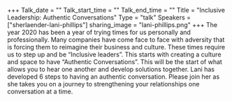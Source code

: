 +++
Talk_date = ""
Talk_start_time = ""
Talk_end_time = ""
Title = "Inclusive Leadership: Authentic Conversations"
Type = "talk"
Speakers = ["sherlaender-lani-phillips"]
sharing_image = "lani-phillips.png"
+++
The year 2020 has been a year of trying times for us personally and professionally. Many companies have come face to face with adversity that is forcing them to reimagine their business and culture. These times require us to step up and be “Inclusive leaders”. This starts with creating a culture and space to have “Authentic Conversations”. This will be the start of what allows you to hear one another and develop solutions together. Lani has developed 6 steps to having an authentic conversation. Please join her as she takes you on a journey to strengthening your relationships one conversation at a time.
